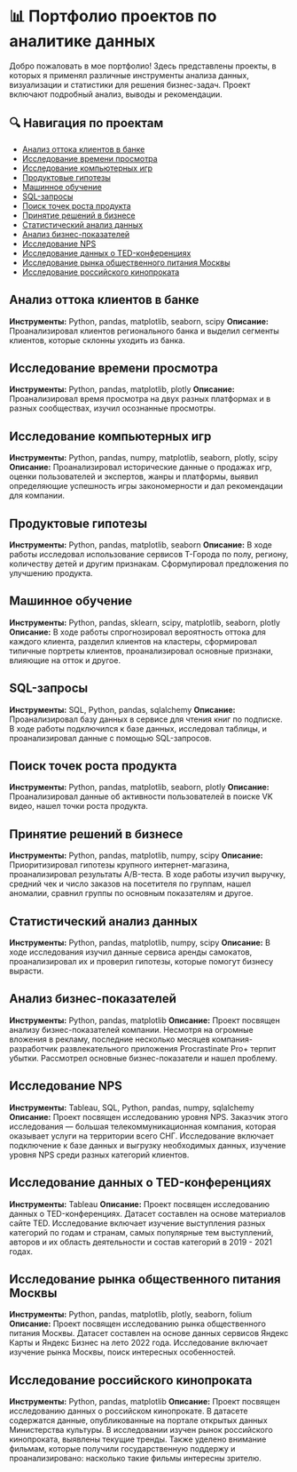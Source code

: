# 📊 Портфолио проектов по аналитике данных
Добро пожаловать в мое портфолио! Здесь представлены проекты, в которых я применял различные инструменты анализа данных, визуализации и статистики для решения бизнес-задач. Проект включают подробный анализ, выводы и рекомендации.
## 🔍 Навигация по проектам
- [Анализ оттока клиентов в банке](#Анализ-оттока-клиентов-в-банке)
- [Исследование времени просмотра](#Исследование-времени-просмотра)
- [Исследование компьютерных игр](#Исследование-компьютерных-игр)
- [Продуктовые гипотезы](#Продуктовые-гипотезы)
- [Машинное обучение](#Машинное-обучение)
- [SQL-запросы](#SQL-запросы)
- [Поиск точек роста продукта](#Поиск-точек-роста-продукта)
- [Принятие решений в бизнесе](#Принятие-решений-в-бизнесе)
- [Статистический анализ данных](#Статистический-анализ-данных)
- [Анализ бизнес-показателей](#Анализ-бизнес-показателей)
- [Исследование NPS](#Исследование-NPS)
- [Исследование данных о TED-конференциях](#Исследование-данных-о-TED-конференциях)
- [Исследование рынка общественного питания Москвы](#Исследование-рынка-общественного-питания-Москвы)
- [Исследование российского кинопроката](#Исследование-российского-кинопроката)
  
## Анализ оттока клиентов в банке
**Инструменты:** Python, pandas, matplotlib, seaborn, scipy
**Описание:** Проанализировал клиентов регионального банка и выделил сегменты клиентов, которые склонны уходить из банка.
## Исследование времени просмотра
**Инструменты:** Python, pandas, matplotlib, plotly
**Описание:** Проанализировал время просмотра на двух разных платформах и в разных сообществах, изучил осознанные просмотры.
## Исследование компьютерных игр
**Инструменты:** Python, pandas, numpy, matplotlib, seaborn, plotly, scipy
**Описание:** Проанализировал исторические данные о продажах игр, оценки пользователей и экспертов, жанры и платформы, выявил определяющие успешность игры закономерности и дал рекомендации для компании.
## Продуктовые гипотезы
**Инструменты:** Python, pandas, matplotlib, seaborn
**Описание:** В ходе работы исследовал использование сервисов Т-Города по полу, региону, количеству детей и другим признакам. Сформулировал предложения по улучшению продукта. 
## Машинное обучение 
**Инструменты:** Python, pandas, sklearn, scipy, matplotlib, seaborn, plotly
**Описание:** В ходе работы спрогнозировал вероятность оттока для каждого клиента, разделил клиентов на кластеры, сформировал типичные портреты клиентов, проанализировал основные признаки, влияющие на отток и другое.
## SQL-запросы 
**Инструменты:** SQL, Python, pandas, sqlalchemy
**Описание:** Проанализировал базу данных в сервисе для чтения книг по подписке. В ходе работы подключился к базе данных, исследовал таблицы, и проанализировал данные с помощью SQL-запросов.
## Поиск точек роста продукта 
**Инструменты:** Python, pandas, matplotlib, seaborn, plotly
**Описание:** Проанализировал данные об активности пользователей в поиске VK видео, нашел точки роста продукта.
## Принятие решений в бизнесе
**Инструменты:** Python, pandas, matplotlib, numpy, scipy
**Описание:** Приоритизировал гипотезы крупного интернет-магазина, проанализировал результаты A/B-теста. В ходе работы изучил выручку, средний чек и число заказов на посетителя по группам, нашел аномалии, сравнил группы по основным показателям и другое.
## Статистический анализ данных 
**Инструменты:** Python, pandas, matplotlib, numpy, scipy
**Описание:** В ходе исследования изучил данные сервиса аренды самокатов, проанализировал их и проверил гипотезы, которые помогут бизнесу вырасти.
## Анализ бизнес-показателей 
**Инструменты:** Python, pandas, matplotlib
**Описание:** Проект посвящен анализу бизнес-показателей компании. Несмотря на огромные вложения в рекламу, последние несколько месяцев компания-разработчик развлекательного приложения Procrastinate Pro+ терпит убытки. Рассмотрел основные бизнес-показатели и нашел проблему.
## Исследование NPS
**Инструменты:** Tableau, SQL, Python, pandas, numpy, sqlalchemy
**Описание:** Проект посвящен исследованию уровня NPS. Заказчик этого исследования — большая телекоммуникационная компания, которая оказывает услуги на территории всего СНГ. Исследование включает подключение к базе данных и выгрузку необходимых данных, изучение уровня NPS среди разных категорий клиентов.
## Исследование данных о TED-конференциях 
**Инструменты:** Tableau
**Описание:** Проект посвящен исследованию данных о TED-конференциях. Датасет составлен на основе материалов сайте TED. Исследование включает изучение выступления разных категорий по годам и странам, самых популярные тем выступлений, авторов и их область деятельности и состав категорий в 2019 - 2021 годах.
## Исследование рынка общественного питания Москвы
**Инструменты:** Python, pandas, matplotlib, plotly, seaborn, folium
**Описание:** Проект посвящен исследованию рынка общественного питания Москвы. Датасет составлен на основе данных сервисов Яндекс Карты и Яндекс Бизнес на лето 2022 года. Исследование включает изучение рынка Москвы, поиск интересных особенностей.
## Исследование российского кинопроката 
**Инструменты:** Python, pandas, matplotlib
**Описание:** Проект посвящен исследованию данных о российском кинопрокате. В датасете содержатся данные, опубликованные на портале открытых данных Министерства культуры. В исследовании изучен рынок российского кинопроката, выявлены текущие тренды. Также уделено внимание фильмам, которые получили государственную поддержу и проанализировано: насколько такие фильмы интересны зрителю.
